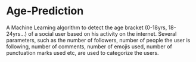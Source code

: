 # Age-Prediction

A Machine Learning algorithm to detect the age bracket (0-18yrs, 18-24yrs...) of a social user based on his activity on the internet.
Several parameters, such as the number of followers, number of people the user is following, number of comments, number of emojis used, number of punctuation marks used etc, are used to categorize the users.
